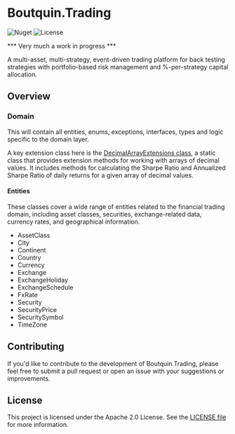 # Boutquin.Trading

![Nuget](https://img.shields.io/nuget/vpre/boutquin.trading.domain?style=for-the-badge) ![License](https://img.shields.io/github/license/boutquin/boutquin.trading?style=for-the-badge)

*** Very much a work in progress ***

A multi-asset, multi-strategy, event-driven trading platform for back testing strategies with portfolio-based risk management and %-per-strategy capital allocation.

## Overview

### Domain

This will contain all entities, enums, exceptions, interfaces, types and logic specific to the domain layer.

A key extension class here is the [DecimalArrayExtensions class](./doc/DecimalArrayExtensions.md), a static class that provides extension methods for working with arrays of decimal values. It includes methods for calculating the Sharpe Ratio and Annualized Sharpe Ratio of daily returns for a given array of decimal values.

#### Entities

These classes cover a wide range of entities related to the financial trading domain, including asset classes, securities, exchange-related data, currency rates, and geographical information.

- AssetClass
- City
- Continent
- Country
- Currency
- Exchange
- ExchangeHoliday
- ExchangeSchedule
- FxRate
- Security
- SecurityPrice
- SecuritySymbol
- TimeZone

## Contributing

If you'd like to contribute to the development of Boutquin.Trading, please feel free to submit a pull request or open an issue with your suggestions or improvements.

## License

This project is licensed under the Apache 2.0 License. See the [LICENSE file](https://github.com/boutquin/Boutquin.Trading/blob/master/LICENSE.txt) for more information.
